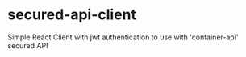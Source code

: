 # secured-api-client
Simple React Client with jwt authentication to use with 'container-api' secured API
